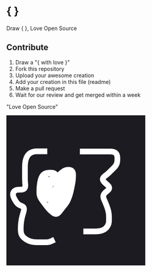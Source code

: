 # { }
Draw { }, Love Open Source

## Contribute

1. Draw a "{ with love }" 
2. Fork this repository
3. Upload your awesome creation
4. Add your creation in this file (readme)
5. Make a pull request
6. Wait for our review and get merged within a week


"Love Open Source"

![](love-opensource.png)
